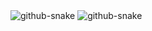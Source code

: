 <picture>
  <source media="(prefers-color-scheme: dark)" srcset="https://github-readme-stats.vercel.app/api?username=nella17&theme=dark&show_icons=true&v" />
  <source media="(prefers-color-scheme: light)" srcset="https://github-readme-stats.vercel.app/api?username=nella17&theme=default&show_icons=true&v" />
  <img alt="github-snake" src="https://github-readme-stats.vercel.app/api?username=nella17&theme=default&show_icons=true&v" />
</picture>

<picture>
  <source media="(prefers-color-scheme: dark)" srcset="https://github-readme-stats.vercel.app/api/top-langs/?username=nella17&theme=dark&layout=compact&card_width=466" />
  <source media="(prefers-color-scheme: light)" srcset="https://github-readme-stats.vercel.app/api/top-langs/?username=nella17&theme=default&layout=compact&card_width=466" />
  <img alt="github-snake" src="https://github-readme-stats.vercel.app/api/top-langs/?username=nella17&theme=default&layout=compact&card_width=466" />
</picture>
